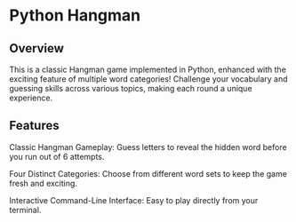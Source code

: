 # Python Hangman

## Overview
This is a classic Hangman game implemented in Python, enhanced with the exciting feature of multiple word categories! Challenge your vocabulary and guessing skills across various topics, making each round a unique experience.

## Features
Classic Hangman Gameplay: Guess letters to reveal the hidden word before you run out of 6 attempts.

Four Distinct Categories: Choose from different word sets to keep the game fresh and exciting.

Interactive Command-Line Interface: Easy to play directly from your terminal.
